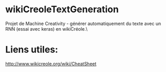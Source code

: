 # wikiCreoleTextGeneration

Projet de Machine Creativity - générer automatiquement du texte avec un RNN (essai avec keras) en wikiCréole.\

# Liens utiles:
http://www.wikicreole.org/wiki/CheatSheet
